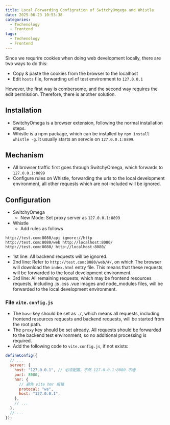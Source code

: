 ```yaml
---
title: Local Forwarding Configration of SwitchyOmgega and Whistle
date: 2025-06-23 10:53:38
categories:
  - Techenology
  - Frontend
tags:
  - Techenology
  - Frontend
---
```


Since we requrire cookies when doing web development locally, there are two ways to do this:

- Copy & paste the cookies from the browser to the localhost
- Edit `hosts` file, forwarding url of test environment to `127.0.0.1`

However, the first way is combersome, and the second way requires the edit permission. Therefore, there is another solution.

## Installation

- SwitchyOmega is a browser extension, following the normal installation steps.
- Whistle is a npm package, which can be installed by `npm install whistle -g`. It usually starts an servcie on `127.0.0.1:8899`.

<!-- more -->

## Mechanism

- All browser traffic first goes through SwitchyOmega, which forwards to `127.0.0.1:8899`
- Configure rules on Whistle, forwarding the urls to the local development environment, all other requests which are not included will be ignored.

## Configuration

- SwitchyOmega
  - New Mode: Set proxy server as `127.0.0.1:8899`
- Whistle
  - Add rules as follows

```
http://test.com:8080/api ignore://http
http://test.com:8080/web http://localhost:8080/
http://test.com:8080/ http://localhost:8080/
```

- 1st line: All backend requests will be ignored.
- 2nd line: Refer to `http://test.com:8080/web/#/`, on which The browser will download the `index.html` entry file. This means that these requests will be forwarded to the local development environment.
- 3rd line: All remaining requests, which may be frontend resources requests, including .js .css .vue images and node_modules files, will be forwarded to the local development environment.

### File `vite.config.js`

- The `base` key should be set as `./`, which means all requests, including frontend resources requests and backend requests, will be started from the root path.
- The `proxy` key should be set already. All requests should be forwarded to the backend test environment, so no additional processing is required.
- Add the following code to `vite.config.js`, if not exists:

```js
defineConfig({
  // ...
  server: {
    host: "127.0.0.1", // 必须配置，不然 127.0.0.1:8080 不通
    port: 8080,
    hmr: {
      // 避免 vite hmr 报错
      protocal: "ws",
      host: "127.0.0.1",
    },
    // ...
  },
  // ...
});
```
